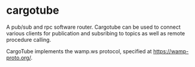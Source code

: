 # cargotube

A pub/sub and rpc software router.
Cargotube can be used to connect various clients
for publication and subsribing to topics as well
as remote procedure calling.

CargoTube implements the wamp.ws protocol, specified
at https://wamp-proto.org/.
